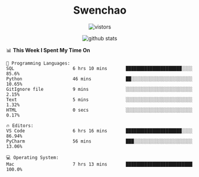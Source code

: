 <h1 align="center">Swenchao</h3>

<p align="center">
  <img src="https://visitor-badge.glitch.me/badge?page_id=Swenchao" alt="vistors" />
</p>

<p align="center">
  <img src="https://github-readme-stats.vercel.app/api?username=Swenchao&count_private=true&show_icons=true&theme=vue-dark&hide_title=true" alt="github stats" />
</p>

<!--START_SECTION:waka-->
📊 **This Week I Spent My Time On** 

```text
💬 Programming Languages: 
SQL                      6 hrs 10 mins       █████████████████████░░░░   85.6% 
Python                   46 mins             ██░░░░░░░░░░░░░░░░░░░░░░░   10.65% 
GitIgnore file           9 mins              ░░░░░░░░░░░░░░░░░░░░░░░░░   2.15% 
Text                     5 mins              ░░░░░░░░░░░░░░░░░░░░░░░░░   1.32% 
HTML                     0 secs              ░░░░░░░░░░░░░░░░░░░░░░░░░   0.17%

🔥 Editors: 
VS Code                  6 hrs 16 mins       █████████████████████░░░░   86.94% 
PyCharm                  56 mins             ███░░░░░░░░░░░░░░░░░░░░░░   13.06%

💻 Operating System: 
Mac                      7 hrs 13 mins       █████████████████████████   100.0%

```


<!--END_SECTION:waka-->
